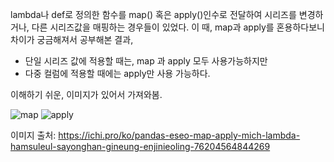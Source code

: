 
lambda나 def로 정의한 함수를 map() 혹은 apply()인수로 전달하여 시리즈를 변경하거나, 다른 시리즈값을 매핑하는 경우들이 있었다. 
이 때, map과 apply를 혼용하다보니 차이가 궁금해져서 공부해본 결과, 

 - 단일 시리즈 값에 적용할 때는, map 과 apply 모두 사용가능하지만 
 - 다중 컬럼에 적용할 때에는 apply만 사용 가능하다. 

이해하기 쉬운, 이미지가 있어서 가져와봄. 

![map](https://user-images.githubusercontent.com/94737570/155323597-e1ecbeee-5cd5-4cde-99bd-463d111a87e8.png)
![apply](https://user-images.githubusercontent.com/94737570/155323800-3eff3824-c487-43d0-ac9f-6f8ba0717cb7.png)

이미지 출처: https://ichi.pro/ko/pandas-eseo-map-apply-mich-lambda-hamsuleul-sayonghan-gineung-enjinieoling-76204564844269
